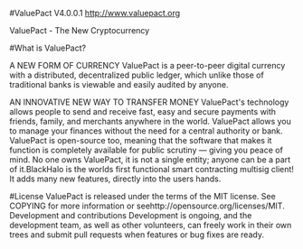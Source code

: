#ValuePact V4.0.0.1 http://www.valuepact.org

ValuePact - The New Cryptocurrency

#What is ValuePact?

A NEW FORM OF CURRENCY
ValuePact is a peer-to-peer digital currency with a distributed, decentralized public ledger, which unlike those of traditional banks is viewable and easily audited by anyone.

AN INNOVATIVE NEW WAY TO TRANSFER MONEY
ValuePact's technology allows people to send and receive fast, easy and secure payments with friends, family, and merchants anywhere in the world. ValuePact allows you to manage your finances without the need for a central authority or bank. ValuePact is open-source too, meaning that the software that makes it function is completely available for public scrutiny — giving you peace of mind. No one owns ValuePact, it is not a single entity; anyone can be a part of it.BlackHalo is the worlds first functional smart contracting multisig client! It adds many new features, directly into the users hands.

#License
ValuePact is released under the terms of the MIT license. See COPYING for more information or seehttp://opensource.org/licenses/MIT.
Development and contributions
Development is ongoing, and the development team, as well as other volunteers, can freely work in their own trees and submit pull requests when features or bug fixes are ready.

